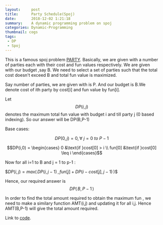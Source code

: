 ```yaml
---
layout:     post
title:      Party Schedule(Spoj)
date:       2018-12-02 1:21:18
summary:    A dynamic programming problem on spoj
categories: Dynamic-Programming
thumbnail: cogs
tags:
 - DP 
 - Spoj
---
```


This is a famous spoj problem [PARTY](https://www.spoj.com/problems/PARTY/).
Basically, we are given with a number of parties each with their cost and fun values respectively.
We are given with our budget ,say B. We need to select a set of parties such that the total cost doesn't exceed B 
and total fun value is maximized.


Say number of parties, we are given with is P. And our budget is B.We denote cost  of ith party by cost[i]
and fun value by fun[i].

Let  $$DP(i,j)$$  denotes the maximum total fun value with budget i and till party j (0 based indexing).
So our answer will be DP(B,P-1)

Base cases:

$$DP(0,j) = 0 , \forall \ j = 0 \ to \ P-1$$

$$DP(i,0) = \begin{cases} 0 &\text{if }cost[0] > i \\ fun[0] &\text{if }cost[0] \leq i \end{cases}$$

Now for  all i=1 to B and j = 1 to p-1 :

\$$DP(i,j) = max(\,DP(i,j-1)\, ,\,fun[j] + DP(i-cost[j], j-1)\,)$$


Hence, our required answer is $$DP(\,B,P-1\,)$$

In order to find the total amount required to obtain the maximum fun , we need to make a similary
function AMT(i,j) and updating it for all i,j. Hence AMT(B,P-1) will give the total amount required.

Link to [code](https://ideone.com/ycs7vH).


